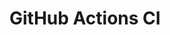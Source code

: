 # GitHub Actions CI














































































































































































































































































































































































































































































































































































































































































































































































































































































































































































































































































































































































































































































































































































































































































































































































































































































































































































































































































































































































































































































































































































